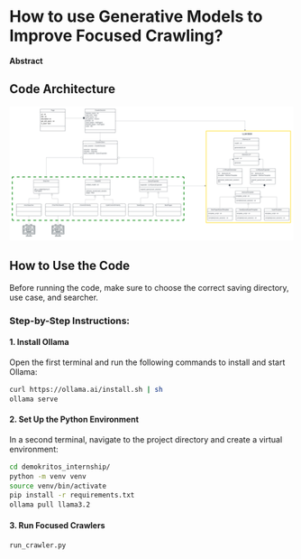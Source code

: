 # How to use Generative Models to Improve Focused Crawling?

**Abstract**  


## Code Architecture
![Code architecture](./images/class_diagram.png)

## How to Use the Code
Before running the code, make sure to choose the correct saving directory, use case, and searcher.

### Step-by-Step Instructions:

#### 1. Install Ollama
Open the first terminal and run the following commands to install and start Ollama:
```bash
curl https://ollama.ai/install.sh | sh
ollama serve
```
#### 2. Set Up the Python Environment
In a second terminal, navigate to the project directory and create a virtual environment:
```bash
cd demokritos_internship/
python -m venv venv
source venv/bin/activate
pip install -r requirements.txt
ollama pull llama3.2
```
#### 3. Run Focused Crawlers
```bash
run_crawler.py
```